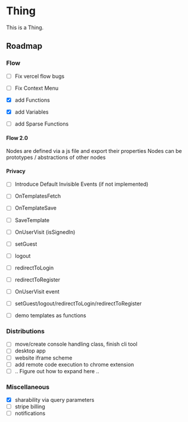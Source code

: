 # Thing
This is a Thing.

## Roadmap












### Flow
- [ ] Fix vercel flow bugs
- [ ] Fix Context Menu

- [X] add Functions
- [X] add Variables
- [ ] add Sparse Functions




#### Flow 2.0

Nodes are defined via a js file and export their properties
Nodes can be prototypes / abstractions of other nodes











#### Privacy
- [ ] Introduce Default Invisible Events (if not implemented)

- [ ] OnTemplatesFetch
- [ ] OnTemplateSave
- [ ] SaveTemplate

- [ ] OnUserVisit (isSignedIn)
- [ ] setGuest
- [ ] logout
- [ ] redirectToLogin
- [ ] redirectToRegister
- [ ] OnUserVisit event
- [ ] setGuest/logout/redirectToLogin/redirectToRegister



- [ ] demo templates as functions

### Distributions
- [ ] move/create console handling class, finish cli tool
- [ ] desktop app
- [ ] website iframe scheme
- [ ] add remote code execution to chrome extension
- [ ] .. Figure out how to expand here .. 

### Miscellaneous
- [X] sharability via query parameters
- [ ] stripe billing
- [ ] notifications
